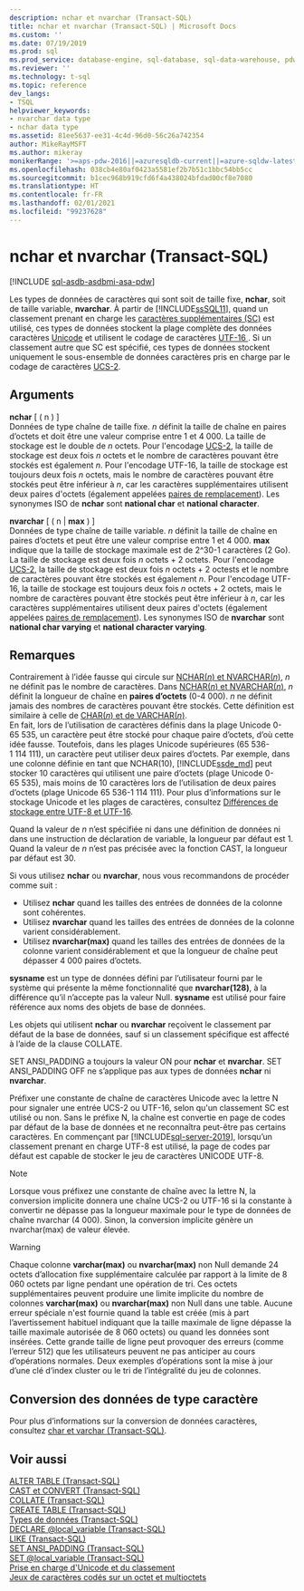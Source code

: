 ```yaml
---
description: nchar et nvarchar (Transact-SQL)
title: nchar et nvarchar (Transact-SQL) | Microsoft Docs
ms.custom: ''
ms.date: 07/19/2019
ms.prod: sql
ms.prod_service: database-engine, sql-database, sql-data-warehouse, pdw
ms.reviewer: ''
ms.technology: t-sql
ms.topic: reference
dev_langs:
- TSQL
helpviewer_keywords:
- nvarchar data type
- nchar data type
ms.assetid: 81ee5637-ee31-4c4d-96d0-56c26a742354
author: MikeRayMSFT
ms.author: mikeray
monikerRange: '>=aps-pdw-2016||=azuresqldb-current||=azure-sqldw-latest||>=sql-server-2016||>=sql-server-linux-2017||=azuresqldb-mi-current'
ms.openlocfilehash: 038cb4e80af0423a5581ef2b7b51c1bbc54bb5cc
ms.sourcegitcommit: b1cec968b919cfd6f4a438024bfdad00cf8e7080
ms.translationtype: HT
ms.contentlocale: fr-FR
ms.lasthandoff: 02/01/2021
ms.locfileid: "99237628"
---
```

# <a name="nchar-and-nvarchar-transact-sql"></a>nchar et nvarchar (Transact-SQL)
[!INCLUDE [sql-asdb-asdbmi-asa-pdw](../../includes/applies-to-version/sql-asdb-asdbmi-asa-pdw.md)]

Les types de données de caractères qui sont soit de taille fixe, **nchar**, soit de taille variable, **nvarchar**. À partir de [!INCLUDE[ssSQL11](../../includes/sssql11-md.md)], quand un classement prenant en charge les [caractères supplémentaires (SC)](../../relational-databases/collations/collation-and-unicode-support.md#Supplementary_Characters) est utilisé, ces types de données stockent la plage complète des données caractères [Unicode](../../relational-databases/collations/collation-and-unicode-support.md#Unicode_Defn) et utilisent le codage de caractères [UTF-16 ](https://www.wikipedia.org/wiki/UTF-16). Si un classement autre que SC est spécifié, ces types de données stockent uniquement le sous-ensemble de données caractères pris en charge par le codage de caractères [UCS-2](https://www.wikipedia.org/wiki/Universal_Coded_Character_Set#Encoding_forms).

## <a name="arguments"></a>Arguments
**nchar** [ ( n ) ]  
Données de type chaîne de taille fixe. *n* définit la taille de chaîne en paires d’octets et doit être une valeur comprise entre 1 et 4 000. La taille de stockage est le double de *n* octets. Pour l'encodage [UCS-2](https://www.wikipedia.org/wiki/UTF-16#U+0000_to_U+D7FF_and_U+E000_to_U+FFFF), la taille de stockage est deux fois *n* octets et le nombre de caractères pouvant être stockés est également *n*. Pour l'encodage UTF-16, la taille de stockage est toujours deux fois *n* octets, mais le nombre de caractères pouvant être stockés peut être inférieur à *n*, car les caractères supplémentaires utilisent deux paires d'octets (également appelées [paires de remplacement](https://www.wikipedia.org/wiki/UTF-16#U+010000_to_U+10FFFF)). Les synonymes ISO de **nchar** sont **national char** et **national character**.
  
**nvarchar** [ ( n | **max** ) ]  
Données de type chaîne de taille variable. *n* définit la taille de chaîne en paires d’octets et peut être une valeur comprise entre 1 et 4 000. **max** indique que la taille de stockage maximale est de 2^30-1 caractères (2 Go). La taille de stockage est deux fois *n* octets + 2 octets. Pour l'encodage [UCS-2](https://www.wikipedia.org/wiki/UTF-16#U+0000_to_U+D7FF_and_U+E000_to_U+FFFF), la taille de stockage est deux fois *n* octets + 2 octests et le nombre de caractères pouvant être stockés est également *n*. Pour l'encodage UTF-16, la taille de stockage est toujours deux fois *n* octets + 2 octets, mais le nombre de caractères pouvant être stockés peut être inférieur à *n*, car les caractères supplémentaires utilisent deux paires d'octets (également appelées [paires de remplacement](https://www.wikipedia.org/wiki/UTF-16#U+010000_to_U+10FFFF)). Les synonymes ISO de **nvarchar** sont **national char varying** et **national character varying**.
  
## <a name="remarks"></a>Remarques  
Contrairement à l’idée fausse qui circule sur [NCHAR(*n*) et NVARCHAR(*n*)](../../t-sql/data-types/nchar-and-nvarchar-transact-sql.md), *n* ne définit pas le nombre de caractères. Dans [NCHAR(*n*) et NVARCHAR(*n*)](../../t-sql/data-types/nchar-and-nvarchar-transact-sql.md), *n* définit la longueur de chaîne en **paires d’octets** (0-4 000). *n* ne définit jamais des nombres de caractères pouvant être stockés. Cette définition est similaire à celle de [CHAR(*n*) et de VARCHAR(*n*)](../../t-sql/data-types/char-and-varchar-transact-sql.md).   
En fait, lors de l’utilisation de caractères définis dans la plage Unicode 0-65 535, un caractère peut être stocké pour chaque paire d’octets, d’où cette idée fausse. Toutefois, dans les plages Unicode supérieures (65 536-1 114 111), un caractère peut utiliser deux paires d’octets. Par exemple, dans une colonne définie en tant que NCHAR(10), [!INCLUDE[ssde_md](../../includes/ssde_md.md)] peut stocker 10 caractères qui utilisent une paire d’octets (plage Unicode 0-65 535), mais moins de 10 caractères lors de l’utilisation de deux paires d’octets (plage Unicode 65 536-1 114 111). Pour plus d’informations sur le stockage Unicode et les plages de caractères, consultez [Différences de stockage entre UTF-8 et UTF-16](../../relational-databases/collations/collation-and-unicode-support.md#storage_differences).     

Quand la valeur de *n* n’est spécifiée ni dans une définition de données ni dans une instruction de déclaration de variable, la longueur par défaut est 1. Quand la valeur de *n* n’est pas précisée avec la fonction CAST, la longueur par défaut est 30.

Si vous utilisez **nchar** ou **nvarchar**, nous vous recommandons de procéder comme suit :
- Utilisez **nchar** quand les tailles des entrées de données de la colonne sont cohérentes.  
- Utilisez **nvarchar** quand les tailles des entrées de données de la colonne varient considérablement.  
- Utilisez **nvarchar(max)** quand les tailles des entrées de données de la colonne varient considérablement et que la longueur de chaîne peut dépasser 4 000 paires d’octets.  
  
**sysname** est un type de données défini par l’utilisateur fourni par le système qui présente la même fonctionnalité que **nvarchar(128)**, à la différence qu’il n’accepte pas la valeur Null. **sysname** est utilisé pour faire référence aux noms des objets de base de données.
  
Les objets qui utilisent **nchar** ou **nvarchar** reçoivent le classement par défaut de la base de données, sauf si un classement spécifique est affecté à l’aide de la clause COLLATE.
  
SET ANSI_PADDING a toujours la valeur ON pour **nchar** et **nvarchar**. SET ANSI_PADDING OFF ne s’applique pas aux types de données **nchar** ni **nvarchar**.
  
Préfixer une constante de chaîne de caractères Unicode avec la lettre N pour signaler une entrée UCS-2 ou UTF-16, selon qu'un classement SC est utilisé ou non. Sans le préfixe N, la chaîne est convertie en page de codes par défaut de la base de données et ne reconnaîtra peut-être pas certains caractères. En commençant par [!INCLUDE[sql-server-2019](../../includes/sssql19-md.md)], lorsqu’un classement prenant en charge UTF-8 est utilisé, la page de codes par défaut est capable de stocker le jeu de caractères UNICODE UTF-8. 
 
> [!NOTE]  
> Lorsque vous préfixez une constante de chaîne avec la lettre N, la conversion implicite donnera une chaîne UCS-2 ou UTF-16 si la constante à convertir ne dépasse pas la longueur maximale pour le type de données de chaîne nvarchar (4 000). Sinon, la conversion implicite génère un nvarchar(max) de valeur élevée.
  
> [!WARNING]  
> Chaque colonne **varchar(max)** ou **nvarchar(max)** non Null demande 24 octets d’allocation fixe supplémentaire calculée par rapport à la limite de 8 060 octets par ligne pendant une opération de tri. Ces octets supplémentaires peuvent produire une limite implicite du nombre de colonnes **varchar(max)** ou **nvarchar(max)** non Null dans une table. Aucune erreur spéciale n'est fournie quand la table est créée (mis à part l’avertissement habituel indiquant que la taille maximale de ligne dépasse la taille maximale autorisée de 8 060 octets) ou quand les données sont insérées. Cette grande taille de ligne peut provoquer des erreurs (comme l’erreur 512) que les utilisateurs peuvent ne pas anticiper au cours d’opérations normales.  Deux exemples d’opérations sont la mise à jour d’une clé d’index cluster ou le tri de l’intégralité du jeu de colonnes.
  
## <a name="converting-character-data"></a>Conversion des données de type caractère  
Pour plus d’informations sur la conversion de données caractères, consultez [char et varchar &#40;Transact-SQL&#41;](../../t-sql/data-types/char-and-varchar-transact-sql.md).
  
## <a name="see-also"></a>Voir aussi
[ALTER TABLE &#40;Transact-SQL&#41;](../../t-sql/statements/alter-table-transact-sql.md)  
[CAST et CONVERT &#40;Transact-SQL&#41;](../../t-sql/functions/cast-and-convert-transact-sql.md)  
[COLLATE &#40;Transact-SQL&#41;](../statements/collations.md)  
[CREATE TABLE &#40;Transact-SQL&#41;](../../t-sql/statements/create-table-transact-sql.md)  
[Types de données &#40;Transact-SQL&#41;](../../t-sql/data-types/data-types-transact-sql.md)  
[DECLARE @local_variable &#40;Transact-SQL&#41;](../../t-sql/language-elements/declare-local-variable-transact-sql.md)  
[LIKE &#40;Transact-SQL&#41;](../../t-sql/language-elements/like-transact-sql.md)  
[SET ANSI_PADDING &#40;Transact-SQL&#41;](../../t-sql/statements/set-ansi-padding-transact-sql.md)  
[SET @local_variable &#40;Transact-SQL&#41;](../../t-sql/language-elements/set-local-variable-transact-sql.md)    
[Prise en charge d'Unicode et du classement](../../relational-databases/collations/collation-and-unicode-support.md)     
[Jeux de caractères codés sur un octet et multioctets](/cpp/c-runtime-library/single-byte-and-multibyte-character-sets)  
